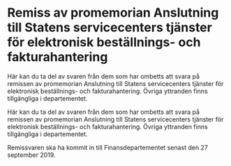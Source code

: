 # Remiss av promemorian Anslutning till Statens servicecenters tjänster för elektronisk beställnings- och fakturahantering

Här kan du ta del av svaren från dem som har ombetts att svara på remissen av promemorian Anslutning till Statens servicecenters tjänster för elektronisk beställnings- och fakturahantering. Övriga yttranden finns tillgängliga i departementet.

Här kan du ta del av svaren från dem som har ombetts att svara på remissen av promemorian Anslutning till Statens servicecenters tjänster för elektronisk beställnings- och fakturahantering. Övriga yttranden finns tillgängliga i departementet.

Remissvaren ska ha kommit in till Finansdepartementet senast den 27 september 2019.
